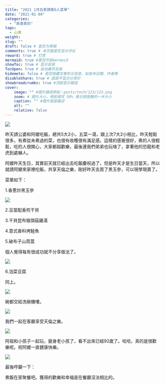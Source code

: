 ```yaml
---
title: "2021 1月在家請客6人菜單"
date: "2021-01-04"
categories: 
  - "美食美刻"
tags: 
  - 心得
weight:
slug: ""
draft: false # 是否为草稿
comments: true # 本页面是否显示评论
reward: true # 打赏
mermaid: true #是否开启mermaid
showToc: true # 显示目录
TocOpen: true # 自动展开目录
hidemeta: false # 是否隐藏文章的元信息，如发布日期、作者等
disableShare: true # 底部不显示分享栏
showbreadcrumbs: true #顶部显示路径
cover:
    image: "" #图片路径例如：posts/tech/123/123.png
    zoom: # 图片大小，例如填写 50% 表示原图像的一半大小
    caption: "" #图片底部描述
    alt: ""
    relative: false
---
```


![](images/DSC00749-1024x683.jpg)

昨天請公婆和阿嬤吃飯，總共5大2小，五菜一湯，跟上次7大2小相比，昨天輕鬆很多。有煮從未煮過的菜，也很有收穫很有滿足感。這樣的感覺很好，煮的人很輕鬆，吃的人很開心，大家都超歡樂，最後連我們弟弟也玩嗨了，拿著他的恐龍和老虎到處嚇人。

阿嬤昨天生日，其實前天就已經出去吃飯慶祝過了，但是昨天才是生日當天，所以就請阿嬤來家裡吃飯，共享天倫之樂，剛好昨天去買了黑玉參，可以現學現賣了。

菜單如下：

1.香蔥炒黑玉參

![](images/IMG_0682-1024x768.jpg)


2.豆苗配香煎干貝


3.干貝昆布猴頭菇雞湯


4.意式香料烤鮭魚


5.破布子山茼蒿

個人覺得每有很成功就不分享做法了。

![](images/IMG_0677-1024x768.jpg)

6.泡菜豆腐

同上。

![](images/IMG_0665-1024x768.jpg)

碗都交給洗碗機嘍。

![](images/IMG_0688-768x1024.jpg)

我們一起在客廳享受天倫之樂。

![](images/IMG_0699-1024x768.jpg)

阿祖和小孩子一起玩，變身老小孩了，看不出來已經92歲了。哈哈，真的是很歡樂呢。祝阿嬤一直健康快樂。

![](images/DSC00756-1024x683.jpg)

最後呼籲一下：

煮飯在家聚餐吧。獲得的歡樂和幸福是在餐廳沒法相比的。
